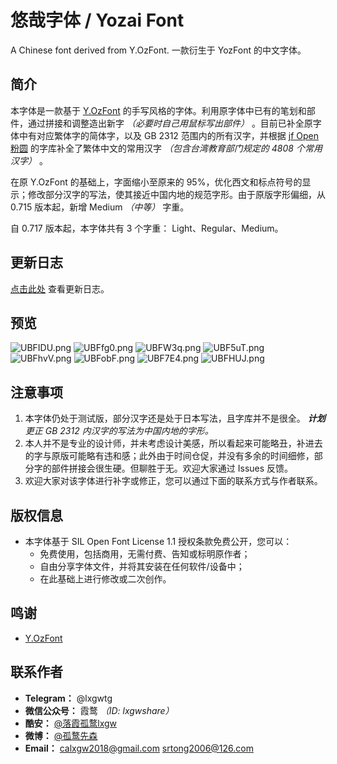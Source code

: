 # 悠哉字体 / Yozai Font
A Chinese font derived from Y.OzFont. 一款衍生于 YozFont 的中文字体。

## 简介
本字体是一款基于 [Y.OzFont](http://yozvox.web.infoseek.co.jp) 的手写风格的字体。利用原字体中已有的笔划和部件，通过拼接和调整造出新字 *（必要时自己用鼠标写出部件）* 。目前已补全原字体中有对应繁体字的简体字，以及 GB 2312 范围内的所有汉字，并根据 [jf Open 粉圆](https://github.com/justfont/open-huninn-font) 的字库补全了繁体中文的常用汉字 *（包含台湾教育部门规定的 4808 个常用汉字）* 。

在原 Y.OzFont 的基础上，字面缩小至原来的 95%，优化西文和标点符号的显示；修改部分汉字的写法，使其接近中国内地的规范字形。由于原版字形偏细，从 0.715 版本起，新增 Medium *（中等）* 字重。

自 0.717 版本起，本字体共有 3 个字重： Light、Regular、Medium。

## 更新日志
[点击此处](https://github.com/lxgw/yozai-font/blob/master/History.md) 查看更新日志。

## 预览
![UBFIDU.png](https://s1.ax1x.com/2020/07/16/UBFIDU.png)
![UBFfg0.png](https://s1.ax1x.com/2020/07/16/UBFfg0.png)
![UBFW3q.png](https://s1.ax1x.com/2020/07/16/UBFW3q.png)
![UBF5uT.png](https://s1.ax1x.com/2020/07/16/UBF5uT.png)
![UBFhvV.png](https://s1.ax1x.com/2020/07/16/UBFhvV.png)
![UBFobF.png](https://s1.ax1x.com/2020/07/16/UBFobF.png)
![UBF7E4.png](https://s1.ax1x.com/2020/07/16/UBF7E4.png)
![UBFHUJ.png](https://s1.ax1x.com/2020/07/16/UBFHUJ.png)

## 注意事项
1. 本字体仍处于测试版，部分汉字还是处于日本写法，且字库并不是很全。 ***计划*** *更正 GB 2312 内汉字的写法为中国内地的字形。*
2. 本人并不是专业的设计师，并未考虑设计美感，所以看起来可能略丑，补进去的字与原版可能略有违和感；此外由于时间仓促，并没有多余的时间细修，部分字的部件拼接会很生硬。但聊胜于无。欢迎大家通过 Issues 反馈。
3. 欢迎大家对该字体进行补字或修正，您可以通过下面的联系方式与作者联系。

## 版权信息

- 本字体基于 SIL Open Font License 1.1 授权条款免费公开，您可以：
  - 免费使用，包括商用，无需付费、告知或标明原作者；
  - 自由分享字体文件，并将其安装在任何软件/设备中；
  - 在此基础上进行修改或二次创作。
  
## 鸣谢
- [Y.OzFont](http://yozvox.web.infoseek.co.jp)

## 联系作者

- **Telegram：** @lxgwtg
- **微信公众号：** 霞鹜 *（ID: lxgwshare）*
- **酷安：** [@落霞孤鹜lxgw](https://www.coolapk.com/u/633884)
- **微博：** [@孤鹜先森](https://weibo.com/6624339726)
- **Email：** calxgw2018@gmail.com srtong2006@126.com
